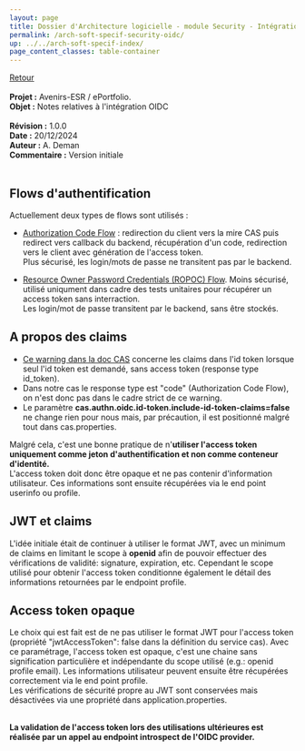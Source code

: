 ```yaml
---
layout: page
title: Dossier d'Architecture logicielle - module Security - Intégration OIDC
permalink: /arch-soft-specif-security-oidc/
up: ../../arch-soft-specif-index/
page_content_classes: table-container
---
```

[Retour](arch-soft-specif-security.markdown)<br/>
<br/>
**Projet :** Avenirs-ESR / ePortfolio. <br/>
**Objet :** Notes relatives à l'intégration OIDC<br/>
<br/>
**Révision :** 1.0.0<br/>
**Date :** 20/12/2024<br/>
**Auteur :** A. Deman<br/>
**Commentaire :** Version initiale<br/>
<br/>

## Flows d'authentification
Actuellement deux types de flows sont utilisés :
- [Authorization Code Flow](https://datatracker.ietf.org/doc/html/rfc6749#section-4.1) : redirection du client vers la mire CAS puis redirect vers callback du backend, récupération d'un code, redirection vers le client avec génération de l'access token.<br/>Plus sécurisé, les login/mots de passe ne transitent pas par le backend.

 - [Resource Owner Password Credentials (ROPOC) Flow](https://datatracker.ietf.org/doc/html/rfc6749#section-1.3.3). Moins sécurisé, utilisé uniqument dans cadre des tests unitaires pour récupérer un access token sans interraction. <br/>
 Les login/mot de passe transitent par le backend, sans être stockés.

## A propos des claims
 - [Ce warning dans la doc CAS](https://apereo.github.io/cas/development/authentication/OIDC-Authentication-Claims-Release.html) concerne les claims dans l'id token lorsque seul l'id token est demandé, sans access token (response type id_token).
 - Dans notre cas le response type est "code" (Authorization Code Flow), on n'est donc pas dans le cadre strict de ce warning.
 - Le paramètre **cas.authn.oidc.id-token.include-id-token-claims=false** ne change rien pour nous mais, par précaution, il est positionné malgré tout dans cas.properties.

 Malgré cela, c'est une bonne pratique de n'**utiliser l'access token uniquement comme jeton d'authentification et non comme conteneur d'identité.**<br/>
 L'access token doit donc être opaque et ne pas contenir d'information utilisateur. Ces informations sont ensuite récupérées via le end point userinfo ou profile. 

## JWT et claims
L'idée initiale était de continuer à utiliser le format JWT, avec un minimum de claims en limitant le scope à **openid** afin de pouvoir effectuer des vérifications de validité: signature, expiration, etc. Cependant le scope utilisé pour obtenir l'access token conditionne également le détail des informations retournées par le endpoint profile.

## Access token opaque
Le choix qui est fait est de ne pas utiliser le format JWT pour l'access token (propriété "jwtAccessToken": false dans la définition du service cas). Avec ce paramétrage, l'access token est opaque, c'est une chaine sans signification particulière et indépendante du scope utilisé (e.g.: openid profile email). Les informations utilisateur peuvent ensuite être récupérées correctement via le end point profile.<br/> 
Les vérifications de sécurité propre au JWT sont conservées mais désactivées via une propriété dans application.properties.<br/><br/>

**La validation de l'access token lors des utilisations ultérieures est réalisée par un appel au endpoint introspect de l'OIDC provider.**

